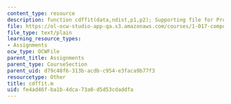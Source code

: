 ```yaml
---
content_type: resource
description: function cdffit(data,ndist,p1,p2); Supporting file for Problem set 4.
file: https://ol-ocw-studio-app-qa.s3.amazonaws.com/courses/1-017-computing-and-data-analysis-for-environmental-applications-fall-2003/fe4ad46fba1b4dca73a0d5d53cdaddfa_cdffit.m
file_type: text/plain
learning_resource_types:
- Assignments
ocw_type: OCWFile
parent_title: Assignments
parent_type: CourseSection
parent_uid: d79c48f6-313b-acdb-c954-e3faca9b77f3
resourcetype: Other
title: cdffit.m
uid: fe4ad46f-ba1b-4dca-73a0-d5d53cdaddfa
---
```

